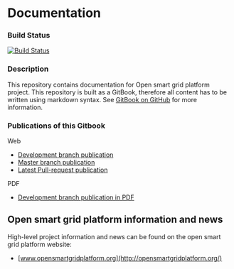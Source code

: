 # Documentation

### Build Status

[![Build Status](http://54.77.62.182/job/OSGP_Documentation_development/badge/icon?style=plastic)](http://54.77.62.182/job/OSGP_Documentation_development)

### Description

This repository contains documentation for Open smart grid platform project. This repository is built as a GitBook, therefore all content has to be written using markdown syntax. See [GitBook on GitHub](https://github.com/GitbookIO/gitbook) for more information.

### Publications of this Gitbook

Web
* [Development branch publication](http://documentation.opensmartgridplatform.org)
* [Master branch publication](http://documentation.opensmartgridplatform.org/documentation-master)
* [Latest Pull-request publication](http://documentation.opensmartgridplatform.org/documentation-pr)

PDF
* [Development branch publication in PDF](http://documentation.opensmartgridplatform.org/documentation-pdf)


## Open smart grid platform information and news

High-level project information and news can be found on the open smart grid platform website: 
* [www.opensmartgridplatform.org](http://opensmartgridplatform.org/)
